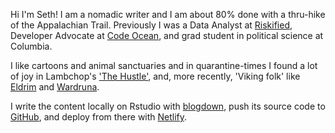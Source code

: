 Hi I'm Seth! I am a nomadic writer and I am about 80% done with a thru-hike of the Appalachian Trail. Previously I was a Data Analyst at [Riskified](https://www.riskified.com/), Developer Advocate at [Code Ocean](https://codeocean.com/), and grad student in political science at Columbia.

I like cartoons and animal sanctuaries and in quarantine-times I found a lot of joy in Lambchop's ['The Hustle'](https://genius.com/Lambchop-the-hustle-lyrics), and, more recently, 'Viking folk' like [Eldrim](https://www.youtube.com/watch?v=tfyPSUgkUbY) and [Wardruna](https://www.youtube.com/watch?v=VEizKmZlUAw).

I write the content locally on Rstudio with [blogdown](https://bookdown.org/yihui/blogdown/), push its source code to [GitHub](https://github.com/setgree/setharielgreen), and deploy from there with [Netlify](https://www.netlify.com/).
